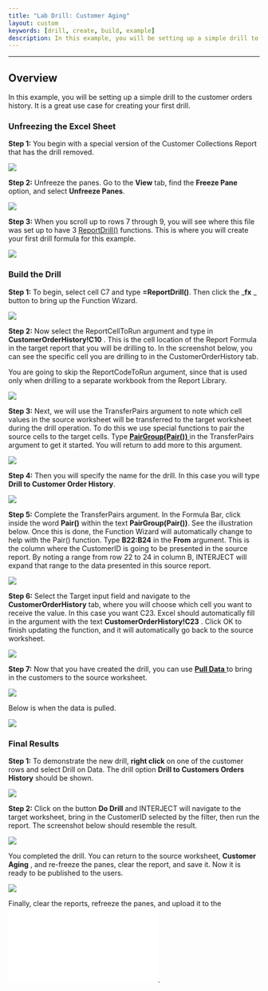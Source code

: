 ```yaml
---
title: "Lab Drill: Customer Aging"
layout: custom
keywords: [drill, create, build, example]
description: In this example, you will be setting up a simple drill to the customer orders history. It is a great use case for creating your first drill.
---
```

* * *

##  **Overview**

In this example, you will be setting up a simple drill to the customer orders history. It is a great use case for creating your first drill. 




###  Unfreezing the Excel Sheet 

**Step 1:** You begin with a special version of the Customer Collections Report that has the drill removed. 

![](/images/L-Drill-CustAging/01.png)
<br>
  


**Step 2:** Unfreeze the panes. Go to the **View** tab, find the **Freeze Pane** option, and select **Unfreeze Panes**.  

![](/images/L-Drill-CustAging/02.png)
<br>

  


**Step 3:** When you scroll up to rows 7 through 9, you will see where this file was set up to have 3 [ReportDrill()](/wIndex/ReportDrill.html) functions. This is where you will create your first drill formula for this example. 

![](/images/L-Drill-CustAging/03.png)
<br>

###  Build the Drill 

**Step 1:** To begin, select cell C7 and type **=ReportDrill()**. Then click the _**fx** _ button to bring up the Function Wizard. 

![](/images/L-Drill-CustAging/04.png)
<br>
  


**Step 2:** Now select the ReportCellToRun argument and type in **CustomerOrderHistory!C10** . This is the cell location of the Report Formula in the target report that you will be drilling to.  In the screenshot below, you can see the specific cell you are drilling to in the CustomerOrderHistory tab. 

You are going to skip the ReportCodeToRun argument, since that is used only when drilling to a separate workbook from the Report Library. 

![](/images/L-Drill-CustAging/05.png)
<br>
  


**Step 3:** Next, we will use the  TransferPairs argument to note which cell values in the source worksheet will be transferred to the target worksheet during the drill operation. To do this we use special functions to pair the source cells to the target cells. Type [ **PairGroup(Pair())** ](/wIndex/PairGroup.html) in the TransferPairs argument to get it started. You will return to add more to this argument. 

![](/images/L-Drill-CustAging/06.png)
<br>
  


**Step 4:** Then you will specify the name for the drill. In this case you will type **Drill to Customer Order History**. 

![](/images/L-Drill-CustAging/07.png)
<br>
  


**Step 5:** Complete the TransferPairs argument. In the Formula Bar, click inside the word **Pair()** within the text **PairGroup(Pair())**. See the illustration below. Once this is done, the Function Wizard will automatically change to help with the Pair() function. Type **B22:B24** in the **From** argument. This is the column where the CustomerID is going to be presented in the source report. By noting a range from row 22 to 24 in column B, INTERJECT will expand that range to the data presented in this source report. 

![](/images/L-Drill-CustAging/08.png)
<br>
  


**Step 6:** Select the Target input field and navigate to the **CustomerOrderHistory** tab, where you will choose which cell you want to receive the value. In this case you want C23. Excel should automatically fill in the argument with the text **CustomerOrderHistory!C23** . Click OK to finish updating the function, and it will automatically go back to the source worksheet. 

![](/images/L-Drill-CustAging/09.png)
<br>
  


**Step 7:** Now that you have created the drill, you can use [ **Pull Data** ](/wGetStarted/INTERJECT-Ribbon-Menu-Items.html) to bring in the customers to the source worksheet. 

![](/images/L-Drill-CustAging/10.png)
<br>
  


Below is when the data is pulled. 

![](/images/L-Drill-CustAging/11.png)
<br>
  


###  **Final Results**

**Step 1:** To demonstrate the new drill, **right click** on one of the customer rows and select Drill on Data. The drill option **Drill to Customers Orders History** should be shown. 

![](/images/L-Drill-CustAging/12.png)
<br>
  


**Step 2:** Click on the button **Do Drill** and INTERJECT will navigate to the target worksheet, bring in the CustomerID selected by the filter, then run the report. The screenshot below should resemble the result. 

![](/images/L-Drill-CustAging/13.png)
<br>
  


You completed the drill. You can return to the source worksheet, **Customer Aging** , and re-freeze the panes, clear the report, and save it. Now it is ready to be published to the users. 

  


![](/images/L-Drill-CustAging/14.png)
<br>

Finally, clear the reports, refreeze the panes, and upload it to the ![ Report Library ](/wGetStarted/L-Create-UpdatingReportLibrary.html).

  


  

